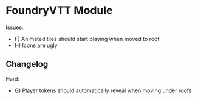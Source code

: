 # FoundryVTT Module

Issues:
- F) Animated tiles should start playing when moved to roof
- H) Icons are ugly

## Changelog

Hard:
- G) Player tokens should automatically reveal when moving under roofs